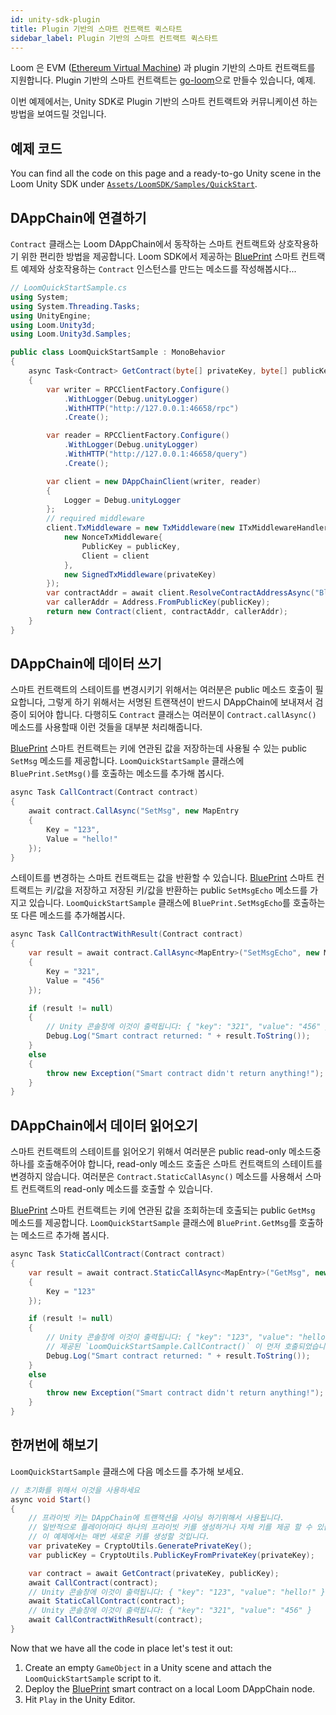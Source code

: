 ```yaml
---
id: unity-sdk-plugin
title: Plugin 기반의 스마트 컨트랙트 퀵스타트
sidebar_label: Plugin 기반의 스마트 컨트랙트 퀵스타트
---
```

Loom 은 EVM ([Ethereum Virtual Machine](evm.html)) 과 plugin 기반의 스마트 컨트랙트를 지원합니다. Plugin 기반의 스마트 컨트랙트는 [go-loom](https://github.com/loomnetwork/go-loom)으로 만들수 있습니다, 예제.

이번 예제에서는, Unity SDK로 Plugin 기반의 스마트 컨트랙트와 커뮤니케이션 하는 방법을 보여드릴 것입니다.

## 예제 코드

You can find all the code on this page and a ready-to-go Unity scene in the Loom Unity SDK under [`Assets/LoomSDK/Samples/QuickStart`](https://github.com/loomnetwork/unity-sdk/tree/master/UnityProject/Assets/LoomSDK/Samples/QuickStart).

## DAppChain에 연결하기

`Contract` 클래스는 Loom DAppChain에서 동작하는 스마트 컨트랙트와 상호작용하기 위한 편리한 방법을 제공합니다. Loom SDK에서 제공하는 [BluePrint](https://github.com/loomnetwork/weave-blueprint/blob/master/src/blueprint.go) 스마트 컨트랙트 예제와 상호작용하는 `Contract` 인스턴스를 만드는 메소드를 작성해봅시다...

```csharp
// LoomQuickStartSample.cs
using System;
using System.Threading.Tasks;
using UnityEngine;
using Loom.Unity3d;
using Loom.Unity3d.Samples;

public class LoomQuickStartSample : MonoBehavior
{
    async Task<Contract> GetContract(byte[] privateKey, byte[] publicKey)
    {
        var writer = RPCClientFactory.Configure()
            .WithLogger(Debug.unityLogger)
            .WithHTTP("http://127.0.0.1:46658/rpc")
            .Create();

        var reader = RPCClientFactory.Configure()
            .WithLogger(Debug.unityLogger)
            .WithHTTP("http://127.0.0.1:46658/query")
            .Create();

        var client = new DAppChainClient(writer, reader)
        {
            Logger = Debug.unityLogger
        };
        // required middleware
        client.TxMiddleware = new TxMiddleware(new ITxMiddlewareHandler[]{
            new NonceTxMiddleware{
                PublicKey = publicKey,
                Client = client
            },
            new SignedTxMiddleware(privateKey)
        });
        var contractAddr = await client.ResolveContractAddressAsync("BluePrint");
        var callerAddr = Address.FromPublicKey(publicKey);
        return new Contract(client, contractAddr, callerAddr);
    }
}
```

## DAppChain에 데이터 쓰기

스마트 컨트랙트의 스테이트를 변경시키기 위해서는 여러분은 public 메소드 호출이 필요합니다, 그렇게 하기 위해서는 서명된 트랜잭션이 반드시 DAppChain에 보내져서 검증이 되어야 합니다. 다행히도 `Contract` 클래스는 여러분이 `Contract.callAsync()` 메소드를 사용할때 이런 것들을 대부분 처리해줍니다.

[BluePrint](https://github.com/loomnetwork/weave-blueprint/blob/master/src/blueprint.go) 스마트 컨트랙트는 키에 연관된 값을 저장하는데 사용될 수 있는 public `SetMsg` 메소드를 제공합니다. `LoomQuickStartSample` 클래스에 `BluePrint.SetMsg()`를 호출하는 메소드를 추가해 봅시다.

```csharp
async Task CallContract(Contract contract)
{
    await contract.CallAsync("SetMsg", new MapEntry
    {
        Key = "123",
        Value = "hello!"
    });
}
```

스테이트를 변경하는 스마트 컨트랙트는 값을 반환할 수 있습니다. [BluePrint](https://github.com/loomnetwork/weave-blueprint/blob/master/src/blueprint.go) 스마트 컨트랙트는 키/값을 저장하고 저장된 키/값을 반환하는 public `SetMsgEcho` 메소드를 가지고 있습니다. `LoomQuickStartSample` 클래스에 `BluePrint.SetMsgEcho`를 호출하는 또 다른 메소드를 추가해봅시다.

```csharp
async Task CallContractWithResult(Contract contract)
{
    var result = await contract.CallAsync<MapEntry>("SetMsgEcho", new MapEntry
    {
        Key = "321",
        Value = "456"
    });

    if (result != null)
    {
        // Unity 콘솔창에 이것이 출력됩니다: { "key": "321", "value": "456" }
        Debug.Log("Smart contract returned: " + result.ToString());
    }
    else
    {
        throw new Exception("Smart contract didn't return anything!");
    }
}
```

## DAppChain에서 데이터 읽어오기

스마트 컨트랙트의 스테이트를 읽어오기 위해서 여러분은 public read-only 메소드중 하나를 호출해주어야 합니다, read-only 메소드 호출은 스마트 컨트랙트의 스테이트를 변경하지 않습니다. 여러분은 `Contract.StaticCallAsync()` 메소드를 사용해서 스마트 컨트랙트의 read-only 메소드를 호출할 수 있습니다.

[BluePrint](https://github.com/loomnetwork/weave-blueprint/blob/master/src/blueprint.go) 스마트 컨트랙트는 키에 연관된 값을 조회하는데 호출되는 public `GetMsg` 메소드를 제공합니다. `LoomQuickStartSample` 클래스에 `BluePrint.GetMsg`를 호출하는 메소드르 추가해 봅시다.

```csharp
async Task StaticCallContract(Contract contract)
{
    var result = await contract.StaticCallAsync<MapEntry>("GetMsg", new MapEntry
    {
        Key = "123"
    });

    if (result != null)
    {
        // Unity 콘솔창에 이것이 출력됩니다: { "key": "123", "value": "hello!" }
        // 제공된 `LoomQuickStartSample.CallContract()` 이 먼저 호출되었습니다.
        Debug.Log("Smart contract returned: " + result.ToString());
    }
    else
    {
        throw new Exception("Smart contract didn't return anything!");
    }
}
```

## 한꺼번에 해보기

`LoomQuickStartSample` 클래스에 다음 메소드를 추가해 보세요.

```csharp
// 초기화를 위해서 이것을 사용하세요
async void Start()
{
    // 프라이빗 키는 DAppChain에 트랜잭션을 사이닝 하기위해서 사용됩니다.
    // 일반적으로 플레이어마다 하나의 프라이빗 키를 생성하거나 자체 키를 제공 할 수 있습니다.
    // 이 예제에서는 매번 새로운 키를 생성할 것입니다.
    var privateKey = CryptoUtils.GeneratePrivateKey();
    var publicKey = CryptoUtils.PublicKeyFromPrivateKey(privateKey);

    var contract = await GetContract(privateKey, publicKey);
    await CallContract(contract);
    // Unity 콘솔창에 이것이 출력됩니다: { "key": "123", "value": "hello!" }
    await StaticCallContract(contract);
    // Unity 콘솔창에 이것이 출력됩니다: { "key": "321", "value": "456" }
    await CallContractWithResult(contract);
}
```

Now that we have all the code in place let's test it out:

1. Create an empty `GameObject` in a Unity scene and attach the `LoomQuickStartSample` script to it.
2. Deploy the [BluePrint](https://github.com/loomnetwork/weave-blueprint/blob/master/src/blueprint.go) smart contract on a local Loom DAppChain node.
3. Hit `Play` in the Unity Editor.